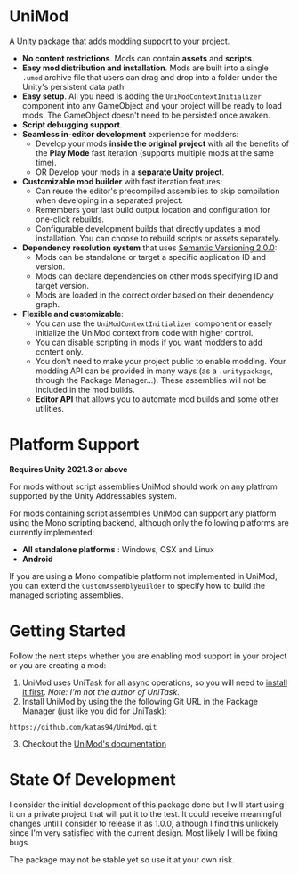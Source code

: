 # UniMod
A Unity package that adds modding support to your project.
* **No content restrictions**. Mods can contain **assets** and **scripts**.
* **Easy mod distribution and installation**. Mods are built into a single `.umod` archive file that users can drag and drop into a folder under the Unity's persistent data path.
* **Easy setup**. All you need is adding the `UniModContextInitializer` component into any GameObject and your project will be ready to load mods. The GameObject doesn't need to be persisted once awaken.
* **Script debugging support**.
* **Seamless in-editor development** experience for modders:
  - Develop your mods **inside the original project** with all the benefits of the **Play Mode** fast iteration (supports multiple mods at the same time).
  - OR Develop your mods in a **separate Unity project**.
* **Customizable mod builder** with fast iteration features:
  - Can reuse the editor's precompiled assemblies to skip compilation when developing in a separated project.
  - Remembers your last build output location and configuration for one-click rebuilds.
  - Configurable development builds that directly updates a mod installation. You can choose to rebuild scripts or assets separately.
* **Dependency resolution system** that uses [Semantic Versioning 2.0.0](https://semver.org/):
  - Mods can be standalone or target a specific application ID and version.
  - Mods can declare dependencies on other mods specifying ID and target version.
  - Mods are loaded in the correct order based on their dependency graph.
* **Flexible and customizable**:
  - You can use the `UniModContextInitializer` component or easely initialize the UniMod context from code with higher control.
  - You can disable scripting in mods if you want modders to add content only.
  - You don't need to make your project public to enable modding. Your modding API can be provided in many ways (as a `.unitypackage`, through the Package Manager...). These assemblies will not be included in the mod builds.
  - **Editor API** that allows you to automate mod builds and some other utilities.

# Platform Support
**Requires Unity 2021.3 or above**

For mods without script assemblies UniMod should work on any platfrom supported by the Unity Addressables system.

For mods containing script assemblies UniMod can support any platform using the Mono scripting backend, although only the following platforms are currently implemented:
* **All standalone platforms** : Windows, OSX and Linux
* **Android**

If you are using a Mono compatible platform not implemented in UniMod, you can extend the `CustomAssemblyBuilder` to specify how to build the managed scripting assemblies.

# Getting Started

Follow the next steps whether you are enabling mod support in your project or you are creating a mod:

1. UniMod uses UniTask for all async operations, so you will need to [install it first](https://github.com/Cysharp/UniTask#install-via-git-url). *Note: I'm not the author of UniTask*.
2. Install UniMod by using the the following Git URL in the Package Manager (just like you did for UniTask):
```
https://github.com/katas94/UniMod.git
```
3. Checkout the [UniMod's documentation](Documentation~/UniMod.md)

# State Of Development
I consider the initial development of this package done but I will start using it on a private project that will put it to the test. It could receive meaningful changes until I consider to release it as 1.0.0, although I find this unlickely since I'm very satisfied with the current design. Most likely I will be fixing bugs.

The package may not be stable yet so use it at your own risk.